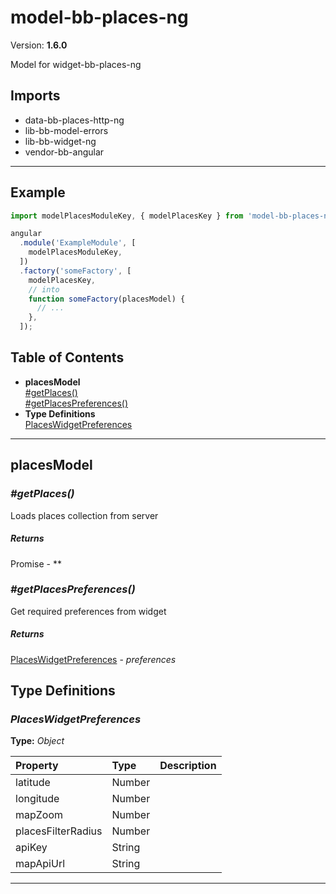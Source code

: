 # model-bb-places-ng


Version: **1.6.0**

Model for widget-bb-places-ng

## Imports

* data-bb-places-http-ng
* lib-bb-model-errors
* lib-bb-widget-ng
* vendor-bb-angular

---

## Example

```javascript
import modelPlacesModuleKey, { modelPlacesKey } from 'model-bb-places-ng';

angular
  .module('ExampleModule', [
    modelPlacesModuleKey,
  ])
  .factory('someFactory', [
    modelPlacesKey,
    // into
    function someFactory(placesModel) {
      // ...
    },
  ]);
```

## Table of Contents
- **placesModel**<br/>    <a href="#placesModel_getPlaces">#getPlaces()</a><br/>    <a href="#placesModel_getPlacesPreferences">#getPlacesPreferences()</a><br/>
- **Type Definitions**<br/>    <a href="#PlacesWidgetPreferences">PlacesWidgetPreferences</a><br/>

---

## placesModel


### <a name="placesModel_getPlaces"></a>*#getPlaces()*

Loads places collection from server

##### Returns

Promise - **

### <a name="placesModel_getPlacesPreferences"></a>*#getPlacesPreferences()*

Get required preferences from widget

##### Returns

[PlacesWidgetPreferences](#PlacesWidgetPreferences) - *preferences*

## Type Definitions


### <a name="PlacesWidgetPreferences"></a>*PlacesWidgetPreferences*


**Type:** *Object*


| Property | Type | Description |
| :-- | :-- | :-- |
| latitude | Number |  |
| longitude | Number |  |
| mapZoom | Number |  |
| placesFilterRadius | Number |  |
| apiKey | String |  |
| mapApiUrl | String |  |

---
